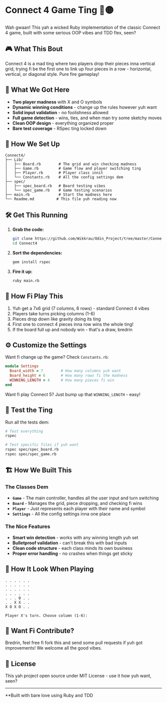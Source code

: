 # Connect 4 Game Ting 🔴🟡

Wah gwaan! This yah a wicked Ruby implementation of the classic Connect 4 game, built with some serious OOP vibes and TDD flex, seen?

## 🎮 What This Bout

Connect 4 is a mad ting where two players drop their pieces inna vertical grid, trying fi be the first one to link up four pieces in a row - horizontal, vertical, or diagonal style. Pure fire gameplay!

## 🚀 What We Got Here

- **Two player madness** with X and O symbols
- **Dynamic winning conditions** - change up the rules however yuh want
- **Solid input validation** - no foolishness allowed
- **Full game detection** - wins, ties, and when man try some sketchy moves
- **Clean OOP design** - everything organized proper
- **Bare test coverage** - RSpec ting locked down

## 📁 How We Set Up

```
Connect4/
├── Lib/
│   ├── Board.rb        # The grid and win checking madness
│   ├── Game.rb         # Game flow and player switching ting  
│   ├── Player.rb       # Player class innit
│   └── Constants.rb    # All the config settings dem
├── spec/
│   ├── spec_board.rb   # Board testing vibes
│   └── spec_game.rb    # Game testing scenarios
├── main.rb             # Start the madness here
└── Readme.md          # This file yuh reading now
```

## 🛠️ Get This Running

1. **Grab the code:**
   ```bash
   git clone https://github.com/Wikkrau/Odin_Project/tree/master/Connect4
   cd Connect4
   ```

2. **Sort the dependencies:**
   ```bash
   gem install rspec
   ```

3. **Fire it up:**
   ```bash
   ruby main.rb
   ```

## 🎯 How Fi Play This

1. Yuh get a 7x6 grid (7 columns, 6 rows) - standard Connect 4 vibes
2. Players take turns picking columns (1-6) 
3. Pieces drop down like gravity doing its ting
4. First one to connect 4 pieces inna row wins the whole ting!
5. If the board full up and nobody win - that's a draw, bredrin

## ⚙️ Customize the Settings

Want fi change up the game? Check `Constants.rb`:

```ruby
module Settings
  Board_width = 7        # How many columns yuh want
  Board_height = 6       # How many rows fi the madness  
  WINNING_LENGTH = 4     # How many pieces fi win
end
```

Want fi play Connect 5? Just bump up that `WINNING_LENGTH` - easy!

## 🧪 Test the Ting

Run all the tests dem:

```bash
# Test everything
rspec

# Test specific files if yuh want
rspec spec/spec_board.rb
rspec spec/spec_game.rb
```

## 🏗️ How We Built This

### The Classes Dem

- **`Game`** - The main controller, handles all the user input and turn switching
- **`Board`** - Manages the grid, piece dropping, and checking fi wins
- **`Player`** - Just represents each player with their name and symbol
- **`Settings`** - All the config settings inna one place

### The Nice Features

- **Smart win detection** - works with any winning length yuh set
- **Bulletproof validation** - can't break this with bad inputs
- **Clean code structure** - each class minds its own business
- **Proper error handling** - no crashes when things get sticky

## 🎨 How It Look When Playing

```
. . . . . .
. . . . . .
. . . . . .
. . . . . .
. . . O . .
. . X X . .
X O X O . .

Player X's turn. Choose column (1-6):
```

## 🤝 Want Fi Contribute?

Bredrin, feel free fi fork this and send some pull requests if yuh got improvements! We welcome all the good vibes.

## 📄 License

This yah project open source under MIT License - use it how yuh want, seen?

---

**Built with bare love using Ruby and TDD 